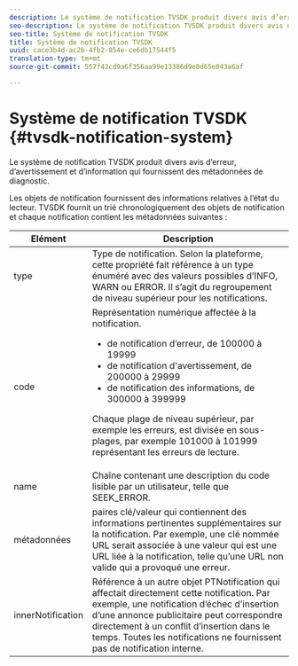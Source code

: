 ```yaml
---
description: Le système de notification TVSDK produit divers avis d’erreur, d’avertissement et d’information qui fournissent des métadonnées de diagnostic.
seo-description: Le système de notification TVSDK produit divers avis d’erreur, d’avertissement et d’information qui fournissent des métadonnées de diagnostic.
seo-title: Système de notification TVSDK
title: Système de notification TVSDK
uuid: cace3b4d-ac2b-4fb2-854e-ce6db17544f5
translation-type: tm+mt
source-git-commit: 557f42cd9a6f356aa99e13386d9e8d65e043a6af

---
```



# Système de notification TVSDK {#tvsdk-notification-system}

Le système de notification TVSDK produit divers avis d’erreur, d’avertissement et d’information qui fournissent des métadonnées de diagnostic.

Les objets de notification fournissent des informations relatives à l’état du lecteur. TVSDK fournit un trié chronologiquement des objets de notification et chaque notification contient les métadonnées suivantes :

<table frame="all" colsep="1" rowsep="1" id="table_DBA8CACF02DB4AF2B053E560850B49CE"> 
 <thead> 
  <tr rowsep="1"> 
   <th colname="1" class="entry"> Elément </th> 
   <th colname="2" class="entry"> Description </th> 
  </tr> 
 </thead>
 <tbody> 
  <tr rowsep="1"> 
   <td colname="1"><span class="codeph"> type</span> </td> 
   <td colname="2"> Type de notification. Selon la plateforme, cette propriété fait référence à un type énuméré avec des valeurs possibles d’INFO, WARN ou ERROR. Il s’agit du regroupement de niveau supérieur pour les notifications. </td> 
  </tr> 
  <tr rowsep="1"> 
   <td colname="1"><span class="codeph"> code</span> </td> 
   <td colname="2">Représentation numérique affectée à la notification. 
    <ul id="ul_31AB497C6FFA452496DD09B0D78687B9"> 
     <li id="li_53E75022C50246E0982E315D04EFD8B3">de notification d’erreur, de 100000 à 19999 </li> 
     <li id="li_11AE91D1325E4F718228E662C9C55F9A"> de notification d'avertissement, de 200000 à 29999 </li> 
     <li id="li_6D3EA03845294DC2BAD1ACF507639E51">de notification des informations, de 300000 à 399999 </li> 
    </ul> <p>Chaque plage de niveau supérieur, par exemple les erreurs, est divisée en sous-plages, par exemple 101000 à 101999 représentant les erreurs de lecture. </p> </td> 
  </tr> 
  <tr rowsep="1"> 
   <td colname="1"><span class="codeph"> name</span> </td> 
   <td colname="2">Chaîne contenant une description du code lisible par un utilisateur, telle que <span class="codeph"> SEEK_ERROR</span>. </td> 
  </tr> 
  <tr rowsep="1"> 
   <td colname="1"><span class="codeph"> métadonnées</span> </td> 
   <td colname="2">paires clé/valeur qui contiennent des informations pertinentes supplémentaires sur la notification. Par exemple, une clé nommée <span class="codeph"> URL</span> serait associée à une valeur qui est une URL liée à la notification, telle qu’une URL non valide qui a provoqué une erreur. </td> 
  </tr> 
  <tr rowsep="0"> 
   <td colname="1"><span class="codeph"> innerNotification</span> </td> 
   <td colname="2">Référence à un autre objet <span class="codeph"> PTNotification</span> qui affectait directement cette notification. Par exemple, une notification d’échec d’insertion d’une annonce publicitaire peut correspondre directement à un conflit d’insertion dans le temps. Toutes les notifications ne fournissent pas de notification interne. </td> 
  </tr> 
 </tbody> 
</table>